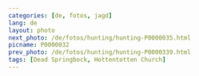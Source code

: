 ```yaml
---
categories: [de, fotos, jagd]
lang: de
layout: photo
next_photo: /de/fotos/hunting/hunting-P0000035.html
picname: P0000032
prev_photo: /de/fotos/hunting/hunting-P0000339.html
tags: [Dead Springbock, Hottentotten Church]
---
```

